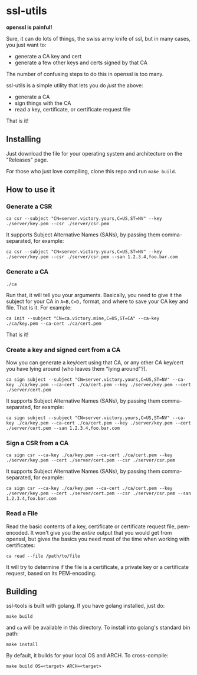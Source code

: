 # ssl-utils

**openssl is painful!**

Sure, it can do lots of things, the swiss army knife of ssl, but in many cases, you just want to:

* generate a CA key and cert
* generate a few other keys and certs signed by that CA

The number of confusing steps to do this in openssl is too many.

ssl-utils is a simple utility that lets you do _just_ the above:

* generate a CA
* sign things with the CA
* read a key, certificate, or certificate request file

That is it!

## Installing

Just download the file for your operating system and architecture on the "Releases" page.

For those who just love compiling, clone this repo and run `make build`.

## How to use it

### Generate a CSR

```
ca csr --subject "CN=server.victory.yours,C=US,ST=NV" --key ./server/key.pem --csr ./server/csr.pem
```
It supports Subject Alternative Names (SANs), by passing them comma-separated, for example:

```
ca csr --subject "CN=server.victory.yours,C=US,ST=NV" --key ./server/key.pem --csr ./server/csr.pem --san 1.2.3.4,foo.bar.com
```

### Generate a CA

```
./ca
```

Run that, it will tell you your arguments. Basically, you need to give it the subject for your CA in `A=B,C=D,` format,
and where to save your CA key and file. That is it. For example:

```
ca init --subject "CN=ca.victory.mine,C=US,ST=CA" --ca-key ./ca/key.pem --ca-cert ./ca/cert.pem
```

That is it!

### Create a key and signed cert from a CA

Now you can generate a key/cert using that CA, or any other CA key/cert you have lying around (who leaves them "lying around"?).

```
ca sign subject --subject "CN=server.victory.yours,C=US,ST=NV" --ca-key ./ca/key.pem --ca-cert ./ca/cert.pem --key ./server/key.pem --cert ./server/cert.pem
```

It supports Subject Alternative Names (SANs), by passing them comma-separated, for example:

```
ca sign subject --subject "CN=server.victory.yours,C=US,ST=NV" --ca-key ./ca/key.pem --ca-cert ./ca/cert.pem --key ./server/key.pem --cert ./server/cert.pem --san 1.2.3.4,foo.bar.com
```

### Sign a CSR from a CA

```
ca sign csr --ca-key ./ca/key.pem --ca-cert ./ca/cert.pem --key ./server/key.pem --cert ./server/cert.pem --csr ./server/csr.pem
```

It supports Subject Alternative Names (SANs), by passing them comma-separated, for example:

```
ca sign csr --ca-key ./ca/key.pem --ca-cert ./ca/cert.pem --key ./server/key.pem --cert ./server/cert.pem --csr ./server/csr.pem --san 1.2.3.4,foo.bar.com
```

### Read a File

Read the basic contents of a key, certificate or certificate request file, pem-encoded. It won't give you the _entire_ output that you would get
from openssl, but gives the basics you need most of the time when working with certificates:

```
ca read --file /path/to/file
```

It will try to determine if the file is a certificate, a private key or a certificate request, based on its PEM-encoding.

## Building

ssl-tools is built with golang. If you have golang installed, just do:

```
make build
```

and `ca` will be available in this directory. To install into golang's standard bin path:

```
make install
```

By default, it builds for your local OS and ARCH. To cross-compile:

```
make build OS=<target> ARCH=<target>
```

